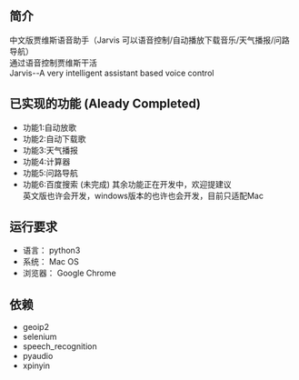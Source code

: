 ## 简介
中文版贾维斯语音助手（Jarvis 可以语音控制/自动播放下载音乐/天气播报/问路导航）  
通过语音控制贾维斯干活  
Jarvis--A very intelligent assistant based voice control 


## 已实现的功能 (Aleady Completed)
- 功能1:自动放歌 
- 功能2:自动下载歌
- 功能3:天气播报
- 功能4:计算器
- 功能5:问路导航  
- 功能6:百度搜索  (未完成)
其余功能正在开发中，欢迎提建议  
英文版也许会开发，windows版本的也许也会开发，目前只适配Mac



## 运行要求
- 语言： python3
- 系统： Mac OS
- 浏览器： Google Chrome

## 依赖  
- geoip2
- selenium
- speech_recognition
- pyaudio
- xpinyin

